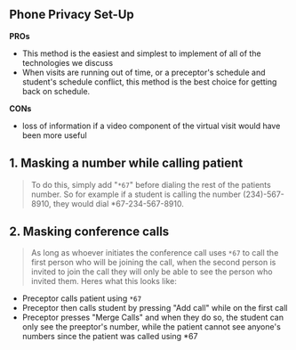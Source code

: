 ## Phone Privacy Set-Up

**PROs**
- This method is the easiest and simplest to implement of all of the technologies we discuss
- When visits are running out of time, or a preceptor's schedule and student's schedule conflict, this method is the best choice for getting back on schedule. 

**CONs**
- loss of information if a video component of the virtual visit would have been more useful

## 1. Masking a number while calling patient

> To do this, simply add "`*67`" before dialing the rest of the patients number. So for example if a student is calling the number (234)-567-8910, they would dial *67-234-567-8910. 

## 2. Masking conference calls
> As long as whoever initiates the conference call uses `*67` to call the first person who will be joining the call, when the second person is invited to join the call they will only be able to see the person who invited them. 
> Heres what this looks like:
* Preceptor calls patient using `*67`
* Preceptor then calls student by pressing "Add call" while on the first call
* Preceptor presses "Merge Calls" and when they do so, the student can only see the preeptor's number, while the patient cannot see anyone's numbers since the patient was called using *67


